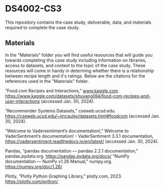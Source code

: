 # DS4002-CS3
This repository contains the case study, deliverable, data, and materials required to complete the case study.
## Materials
In the "Materials" folder you will find useful resources that will guide you towards completing this case study including information on libraries, access to datasets, and context to the topic of the case study. These resources will come in handy in determing whether there is a relationship between recipe length and it's ratings. Below are the citations for the references used in the "Materials" folder. 

“Food.com Recipes and Interactions,” www.kaggle.com. https://www.kaggle.com/datasets/shuyangli94/food-com-recipes-and-user-interactions
(accessed Jan. 30, 2024).

“Recommender Systems Datasets,” cseweb.ucsd.edu. https://cseweb.ucsd.edu/~jmcauley/datasets.html#foodcom
(accessed Jan. 30, 2024).

“Welcome to Vadersentiment’s documentation!,” Welcome to VaderSentiment’s
documentation! - VaderSentiment 3.3.1 documentation,
https://vadersentiment.readthedocs.io/en/latest/ (accessed Jan. 30, 2024).

Pandas, “pandas documentation — pandas 2.2.1 documentation,” pandas.pydata.org. https://pandas.pydata.org/docs/
“NumPy documentation — NumPy v1.26 Manual,” numpy.org. https://numpy.org/doc/1.26/

Plotly, “Plotly Python Graphing Library,” plotly.com, 2023. https://plotly.com/python/
